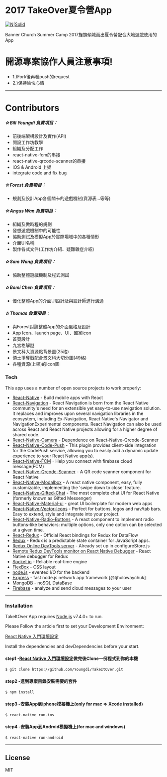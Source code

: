 # 2017 TakeOver夏令營App

[![N|Solid](http://www.bannerch.org/images/logo.svg)](http://www.bannerch.org/)

Banner Church Summer Camp 2017旌旗傾城而出夏令營配合大地遊戲使用的App

# 開源專案協作人員注意事項!

  - 1.)Fork後再發push的request
  - 2.)保持愉快心情
***
# Contributors
##### ✰ Bill Youngdi 負責項目：
  - 前後端架構設計及實作(API)
  - 開設工作坊教學
  - 組織及分配工作
  - react-native-fcm的串接
  - react-native-qrcode-scanner的串接
  - IOS & Android 上架
  - integrate code and fix bug
##### ✰ Forest 負責項目：
  - 規劃及設計App各個關卡的遊戲機制(資源表...等等)
##### ✰ Angus Wan 負責項目：
  - 組織及做時程的規劃
  - 發想遊戲機制中的可能性
  - 協助測試及模擬App於實際場域中的各種情形
  - 介面UI名稱
  - 製作各式文件(工作坊介紹、疑難雜症介紹)
##### ✰ Sam Wang 負責項目：
  - 協助整體遊戲機制及程式測試
##### ✰ Bomi Chen 負責項目：
  - 優化整體App的介面UI設計及與設計師進行溝通
##### ✰ Thomas 負責項目：
  - 與Forest討論整體App的介面風格及設計
  - App Icon、launch page、UI、國家icon
  - 首頁設計
  - 九宮格解謎
  - 景文科大資源點背景圖(25格)
  - 領土爭奪戰配合景文科大切分圖(49格)
  - 各種資源(上架)的Icon圖

### Tech
This app uses a number of open source projects to work properly:

* [React-Native](https://facebook.github.io/react-native) - Build mobile apps with React
* [React-Navigation](https://github.com/react-community/react-navigation) - React Navigation is born from the React Native community's need for an extensible yet easy-to-use navigation solution. It replaces and improves upon several navigation libraries in the ecosystem, including Ex-Navigation, React Native's Navigator and NavigationExperimental components. React Navigation can also be used across React and React Native projects allowing for a higher degree of shared code.
* [React-Native-Camera](https://github.com/lwansbrough/react-native-camera) - Dependence on React-Native-Qrcode-Scanner
* [React-Native-Code-Push](https://github.com/Microsoft/react-native-code-push) - This plugin provides client-side integration for the CodePush service, allowing you to easily add a dynamic update experience to your React Native app(s).
* [React-Native-FCM](https://github.com/evollu/react-native-fcm) - Help you connect with firebase cloud message(FCM)
* [React-Native-Qrcode-Scanner](https://github.com/moaazsidat/react-native-qrcode-scanner) - A QR code scanner component for React Native
* [React-Native-Modalbox](https://github.com/maxs15/react-native-modalbox) - A react native component, easy, fully customizable, implementing the 'swipe down to close' feature.
* [React-Native-Gifted-Chat](https://github.com/FaridSafi/react-native-gifted-chat) - The most complete chat UI for React Native (formerly known as Gifted Messenger)
* [React-Native-Material-ui](https://github.com/xotahal/react-native-material-ui) - great UI boilerplate for modern web apps
* [React-Native-Vector-Icons](https://github.com/oblador/react-native-vector-icons) - Perfect for buttons, logos and nav/tab bars. Easy to extend, style and integrate into your project.
* [React-Native-Radio-Buttons](https://github.com/ArnaudRinquin/react-native-radio-buttons) - A react component to implement radio buttons-like behaviors: multiple options, only one option can be selected at a given time.
* [React-Redux](https://github.com/reactjs/react-redux) - Official React bindings for Redux for DataFlow
* [Redux](https://socket.io/) - Redux is a predictable state container for JavaScript apps.
* [Redux Online DevTools server](http://remotedev.io/local/) - Already set up in configureStore.js
* [Remote Redux DevTools monitor on React Native Debugger](https://github.com/jhen0409/remote-redux-devtools-on-debugger) - React Native debugger for Redux
* [Socket io](https://socket.io/) - Reliable real-time engine
* [FlexBox](https://css-tricks.com/snippets/css/a-guide-to-flexbox/) - CSS layout
* [node.js](https://nodejs.org/en/) - evented I/O for the backend
* [Express](https://github.com/expressjs/express) - fast node.js network app framework [@tjholowaychuk]
* [MongoDB](https://www.mongodb.com/) - noSQL DataBase
* [Firebase](https://firebase.google.com/) - analyze and send cloud messages to your user

***

### Installation

TakeItOver App requires [Node.js](https://nodejs.org/) v7.4.0+ to run.

Please Follow the article first to set your Development Environment:

[React Native 入門環境設定](http://ithelp.ithome.com.tw/articles/10186743)

Install the dependencies and devDependencies before your start.
#### step1 -[React Native 入門環境設定](http://ithelp.ithome.com.tw/articles/10186743)做完後Clone一份程式到你的本機
```sh
$ git clone https://github.com/Youngdi/TakeItOver.git 
```
#### step2 -進到專案目錄安裝需要的套件
```sh
$ npm install 
```
#### step3 -安裝App到iphone模擬機上(only for mac => Xcode installed)
```sh
$ react-native run-ios
```
#### step4 -安裝App到Android模擬機上(for mac and windows)
```sh
$ react-native run-android
```

***
License
----
MIT


